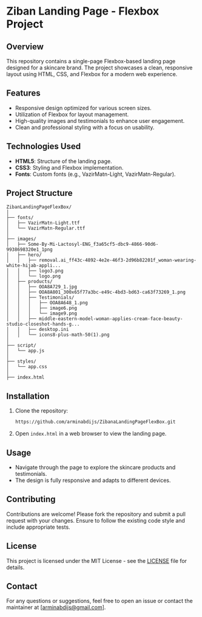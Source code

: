 # Ziban Landing Page - Flexbox Project

## Overview
This repository contains a single-page Flexbox-based landing page designed for a skincare brand. The project showcases a clean, responsive layout using HTML, CSS, and Flexbox for a modern web experience.

## Features
- Responsive design optimized for various screen sizes.
- Utilization of Flexbox for layout management.
- High-quality images and testimonials to enhance user engagement.
- Clean and professional styling with a focus on usability.

## Technologies Used
- **HTML5**: Structure of the landing page.
- **CSS3**: Styling and Flexbox implementation.
- **Fonts**: Custom fonts (e.g., VazirMatn-Light, VazirMatn-Regular).

## Project Structure
```
ZibanLandingPageFlexBox/
│
├── fonts/
│   ├── VazirMatn-Light.ttf
│   └── VazirMatn-Regular.ttf
│
├── images/
│   ├── Some-By-Mi-Lactosyl-ENG_f3a65cf5-dbc9-4866-90d6-9938698320e1_1png
│   ├── hero/
│   │   ├── removal.ai_ff43c-4892-4e2e-46f3-2d96b82201f_woman-wearing-white-hijab-appli...
│   │   ├── logo3.png
│   │   └── logo.png
│   ├── products/
│   │   ├── OOA8A729_1.jpg
│   │   ├── OOA8A801_300x65f77a3bc-e49c-4bd3-bd63-ca63f73269_1.png
│   │   ├── Testimonials/
│   │   │   ├── OOA8A648_1.png
│   │   │   ├── image6.png
│   │   │   └── image9.png
│   │   ├── middle-eastern-model-woman-applies-cream-face-beauty-studio-closeshot-hands-g...
│   │   ├── desktop.ini
│   │   └── icons8-plus-math-50(1).png
│
├── script/
│   └── app.js
│
├── styles/
│   └── app.css
│
├── index.html
```

## Installation
1. Clone the repository:
   ```bash
   https://github.com/arminabdijs/ZibanaLandingPageFlexBox.git
   ```
2. Open `index.html` in a web browser to view the landing page.

## Usage
- Navigate through the page to explore the skincare products and testimonials.
- The design is fully responsive and adapts to different devices.

## Contributing
Contributions are welcome! Please fork the repository and submit a pull request with your changes. Ensure to follow the existing code style and include appropriate tests.

## License
This project is licensed under the MIT License - see the [LICENSE](MIT) file for details.

## Contact
For any questions or suggestions, feel free to open an issue or contact the maintainer at [arminabdijs@gmail.com].